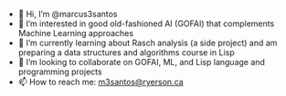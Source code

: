 - 👋 Hi, I’m @marcus3santos
- 👀 I’m interested in good old-fashioned AI (GOFAI) that complements Machine Learning approaches
- 🌱 I’m currently learning about Rasch analysis (a side project) and am preparing a data structures and algorithms course in Lisp
- 💞️ I’m looking to collaborate on GOFAI, ML, and Lisp language and programming projects
- 📫 How to reach me: m3santos@ryerson.ca

<!---
marcus3santos/marcus3santos is a ✨ special ✨ repository because its `README.md` (this file) appears on your GitHub profile.
You can click the Preview link to take a look at your changes.
--->
